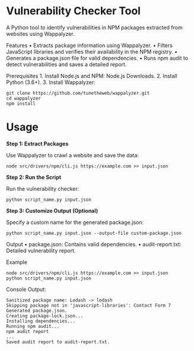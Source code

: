 # Vulnerability Checker Tool

A Python tool to identify vulnerabilities in NPM packages extracted from websites using Wappalyzer.

Features
	•	Extracts package information using Wappalyzer.
	•	Filters JavaScript libraries and verifies their availability in the NPM registry.
	•	Generates a package.json file for valid dependencies.
	•	Runs npm audit to detect vulnerabilities and saves a detailed report.

Prerequisites
	1.	Install Node.js and NPM: Node.js Downloads.
	2.	Install Python (3.6+).
	3.	Install Wappalyzer:

```
git clone https://github.com/tunetheweb/wappalyzer.git
cd wappalyzer
npm install
```


# Usage

**Step 1: Extract Packages**

Use Wappalyzer to crawl a website and save the data:

```node src/drivers/npm/cli.js https://example.com >> input.json```

**Step 2: Run the Script**

Run the vulnerability checker:

```python script_name.py input.json```

**Step 3: Customize Output (Optional)**

Specify a custom name for the generated package.json:

```python script_name.py input.json --output-file custom-package.json```

Output
	•	package.json: Contains valid dependencies.
	•	audit-report.txt: Detailed vulnerability report.

Example

```
node src/drivers/npm/cli.js https://example.com >> input.json
python script_name.py input.json
```

Console Output:

```
Sanitized package name: Lodash -> lodash
Skipping package not in 'javascript-libraries': Contact Form 7
Generated package.json.
Creating package-lock.json...
Installing dependencies...
Running npm audit...
npm audit report
...
Saved audit report to audit-report.txt.
```